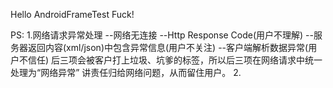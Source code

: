 Hello AndroidFrameTest
Fuck!



PS:
1.网络请求异常处理
--网络无连接
--Http Response Code(用户不理解)
--服务器返回内容(xml/json)中包含异常信息(用户不关注)
--客户端解析数据异常(用户不信任)
后三项会被客户打上垃圾、坑爹的标签，所以后三项在网络请求中统一处理为“网络异常”
讲责任归给网络问题，从而留住用户。
2.

